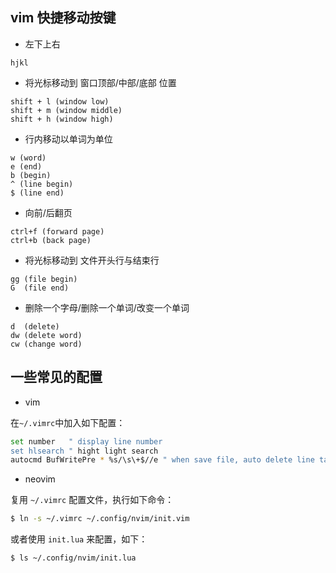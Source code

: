 ## vim 快捷移动按键

* 左下上右

```
hjkl
```

* 将光标移动到 窗口顶部/中部/底部 位置

```
shift + l (window low)
shift + m (window middle)
shift + h (window high)
```

* 行内移动以单词为单位

```
w (word)
e (end)
b (begin)
^ (line begin)
$ (line end)
```

* 向前/后翻页

```
ctrl+f (forward page)
ctrl+b (back page)
```

* 将光标移动到 文件开头行与结束行

```
gg (file begin)
G  (file end)
```

* 删除一个字母/删除一个单词/改变一个单词

```
d  (delete)
dw (delete word)
cw (change word)
```

## 一些常见的配置

* vim

在`~/.vimrc`中加入如下配置：

```bash
set number   " display line number
set hlsearch " hight light search
autocmd BufWritePre * %s/\s\+$//e " when save file, auto delete line tail space
```

* neovim

复用 `~/.vimrc` 配置文件，执行如下命令：

```bash
$ ln -s ~/.vimrc ~/.config/nvim/init.vim
```

或者使用 `init.lua` 来配置，如下：

```bash
$ ls ~/.config/nvim/init.lua
```

